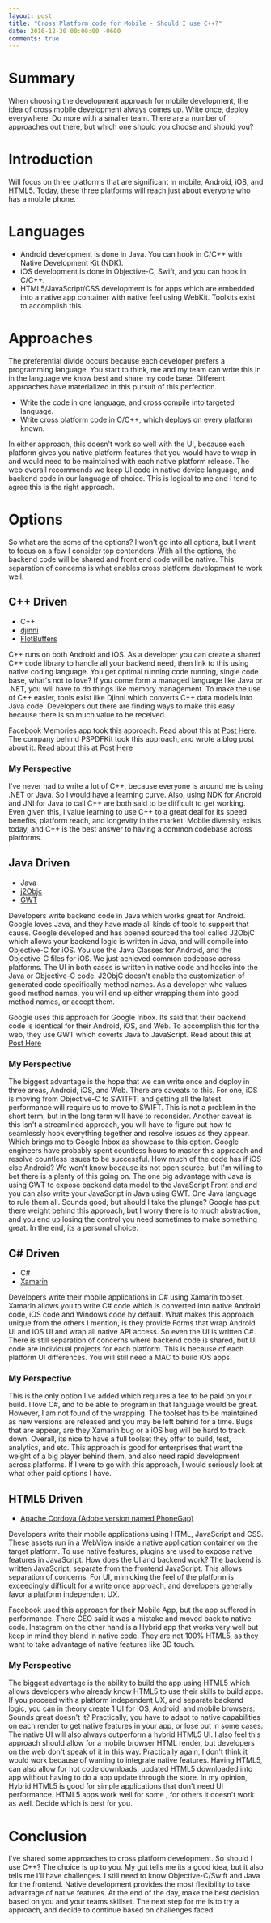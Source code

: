 ```yaml
---
layout: post
title: "Cross Platform code for Mobile - Should I use C++?"
date: 2016-12-30 00:00:00 -0600
comments: true
---
```


# Summary
When choosing the development approach for mobile development, the idea of cross mobile development always comes up. Write once, deploy everywhere. Do more with a smaller team. There are a number of approaches out there, but which one should you choose and should you?

# Introduction
Will focus on three platforms that are significant in mobile, Android, iOS, and HTML5. Today, these three platforms will reach just about everyone who has a mobile phone.

# Languages
* Android development is done in Java. You can hook in C/C++ with Native Development Kit (NDK).
* iOS development is done in Objective-C, Swift, and you can hook in C/C++.
* HTML5/JavaScript/CSS development is for apps which are embedded into a native app container with native feel using WebKit. Toolkits exist to accomplish this.

# Approaches
The preferential divide occurs because each developer prefers a programming language. You start to think, me and my team can write this in in the language we know best and share my code base. Different approaches have materialized in this pursuit of this perfection.

* Write the code in one language, and cross compile into targeted language.
* Write cross platform code in C/C++, which deploys on every platform known.

In either approach, this doesn't work so well with the UI, because each platform gives you native platform features that you would have to wrap in and would need to be maintained with each native platform release. The web overall recommends we keep UI code in native device language, and backend code in our language of choice. This is logical to me and I tend to agree this is the right approach.

# Options
So what are the some of the options? I won't go into all options, but I want to focus on a few I consider top contenders. With all the options, the backend code will be shared and front end code will be native. This separation of concerns is what enables cross platform development to work well.

## C++ Driven

* C++
* [djinni](https://github.com/dropbox/djinni)
* [FlotBuffers](https://google.github.io/flatbuffers/)

C++ runs on both Android and iOS. As a developer you can create a shared C++ code library to handle all your backend need, then link to this using native coding language. You get optimal running code running, single code base, what's not to love? If you come form a managed language like Java or .NET, you will have to do things like memory management. To make the use of C++ easier, tools exist like Djinni which converts C++ data models into Java code. Developers out there are finding ways to make this easy because there is so much value to be received.

Facebook Memories app took this approach. Read about this at [Post Here](https://code.facebook.com/posts/498597036962415/under-the-hood-building-moments/#).
The company behind PSPDFKit took this approach, and wrote a blog post about it. Read about this at [Post Here](https://pspdfkit.com/blog/2016/a-pragmatic-approach-to-cross-platform/)

### My Perspective
I've never had to write a lot of C++, because everyone is around me is using .NET or Java. So I would have a learning curve. Also, using NDK for Android and JNI for Java to call C++ are both said to be difficult to get working. Even given this, I value learning to use C++ to a great deal for its speed benefits, platform reach, and longevity in the market. Mobile diversity exists today, and C++ is the best answer to having a common codebase across platforms.

## Java Driven
* Java
* [j2Objc](http://j2objc.org/)
* [GWT](http://www.gwtproject.org/)

Developers write backend code in Java which works great for Android. Google loves Java, and they have made all kinds of tools to support that cause. Google developed and has opened sourced the tool called J2ObjC which allows your backend logic is written in Java, and will compile into Objective-C for iOS. You use the Java Classes for Android, and the Objective-C files for iOS. We just achieved common codebase across platforms. The UI in both cases is written in native code and hooks into the Java or Objective-C code. J2ObjC doesn't enable the customization of generated code specifically method names. As a developer who values good method names, you will end up either wrapping them into good method names, or accept them.

Google uses this approach for Google Inbox. Its said that their backend code is identical for their Android, iOS, and Web. To accomplish this for the web, they use GWT which coverts Java to JavaScript. Read about this at [Post Here](https://gmail.googleblog.com/2014/11/going-under-hood-of-inbox.html)

### My Perspective
The biggest advantage is the hope that we can write once and deploy in three areas, Android, iOS, and Web. There are caveats to this. For one, iOS is moving from Objective-C to SWITFT, and getting all the latest performance will require us to move to SWIFT. This is not a problem in the short term, but in the long term will have to reconsider. Another caveat is this isn't a streamlined approach, you will have to figure out how to seamlessly hook everything together and resolve issues as they appear. Which brings me to Google Inbox as showcase to this option. Google engineers have probably spent countless hours to master this approach and resolve countless issues to be successful. How much of the code has if iOS else Android? We won't know because its not open source, but I'm willing to bet there is a plenty of this going on. The one big advantage with Java is using GWT to expose backend data model to the JavaScript Front end and you can also write your JavaScript in Java using GWT. One Java language to rule them all. Sounds good, but should I take the plunge? Google has put there weight behind this approach, but I worry there is to much abstraction, and you end up losing the control you need sometimes to make something great. In the end, its a personal choice.

## C# Driven
* C#
* [Xamarin](www.xamarin.com)

Developers write their mobile applications in C# using Xamarin toolset. Xamarin allows you to write C# code which is converted into native Android code, iOS code and Windows code by default. What makes this approach unique from the others I mention, is they provide Forms that wrap Android UI and iOS UI and wrap all native API access. So even the UI is written C#. There is still separation of concerns where backend code is shared, but UI code are individual projects for each platform. This is because of each platform UI differences. You will still need a MAC to build iOS apps.

### My Perspective
This is the only option I've added which requires a fee to be paid on your build. I love C#, and to be able to program in that language would be great. However, I am not found of the wrapping. The toolset has to be maintained as new versions are released and you may be left behind for a time. Bugs that are appear, are they Xamarin bug or a iOS bug will be hard to track down. Overall, its nice to have a full toolset they offer to build, test, analytics, and etc. This approach is good for enterprises that want the weight of a big player behind them, and also need rapid development across platforms. If I were to go with this approach, I would seriously look at what other paid options I have.

## HTML5 Driven
* [Apache Cordova (Adobe version named PhoneGap)](https://cordova.apache.org/)

Developers write their mobile applications using HTML, JavaScript and CSS. These assets run in a WebView inside a native application container on the target platform. To use native features, plugins are used to expose native features in JavaScript. How does the UI and backend work? The backend is written JavaScript, separate from the frontend JavaScript. This allows separation of concerns.  For UI, mimicking the feel of the platform is exceedingly difficult for a write once approach, and developers generally favor a platform independent UX.

Facebook used this approach for their Mobile App, but the app suffered in performance. There CEO said it was a mistake and moved back to native code. Instagram on the other hand is a Hybrid app that works very well but keep in mind they blend in native code. They are not 100% HTML5, as they want to take advantage of native features like 3D touch.

### My Perspective
The biggest advantage is the ability to build the app using HTML5 which allows developers who already know HTML5 to use their skills to build apps. If you proceed with a platform independent UX, and separate backend logic, you can in theory create 1 UI for iOS, Android, and mobile browsers. Sounds great doesn't it? Practically, you have to adapt to native capabilities on each render to get native features in your app, or lose out in some cases. The native UI will also always outperform a hybrid HTML5 UI. I also feel this approach should allow for a mobile browser HTML render, but developers on the web don't speak of it in this way. Practically again, I don't think it would work because of wanting to integrate native features. Having HTML5, can also allow for hot code downloads, updated HTML5 downloaded into app without having to do a app update through the store. In my opinion, Hybrid HTML5 is good for simple applications that don't need UI performance. HTML5 apps work well for some , for others it doesn't work as well. Decide which is best for you.

# Conclusion
I've shared some approaches to cross platform development. So should I use C++? The choice is up to you. My gut tells me its a good idea, but it also tells me I'll have challenges. I still need to know Objective-C/Swift and Java for the frontend. Native development provides the most flexibility to take advantage of native features. At the end of the day, make the best decision based on you and your teams skillset. The next step for me is to try a approach, and decide to continue based on challenges faced.
